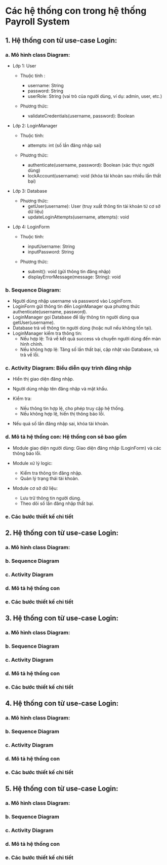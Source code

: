 # Các hệ thống con trong hệ thống Payroll System
## 1. Hệ thống con từ use-case Login:
### a. Mô hình class Diagram:
- Lớp 1: User
  + Thuộc tính :
    - username: String
    - password: String
    - userRole: String (vai trò của người dùng, ví dụ: admin, user, etc.)
   
  + Phương thức:
    - validateCredentials(username, password): Boolean
   
- Lớp 2: LoginManager
  + Thuộc tính:
    - attempts: int (số lần đăng nhập sai)
   
  + Phương thức:
    - authenticate(username, password): Boolean (xác thực người dùng)
    - lockAccount(username): void (khóa tài khoản sau nhiều lần thất bại)
   
- Lớp 3: Database
  + Phương thức:
    - getUser(username): User (truy xuất thông tin tài khoản từ cơ sở dữ liệu)
    - updateLoginAttempts(username, attempts): void
   
- Lớp 4: LoginForm
  + Thuộc tính:
    - inputUsername: String
    - inputPassword: String
   
  + Phương thức:
    - submit(): void (gửi thông tin đăng nhập)
    - displayErrorMessage(message: String): void
### b. Sequence Diagram:
- Người dùng nhập username và password vào LoginForm.
- LoginForm gửi thông tin đến LoginManager qua phương thức authenticate(username, password).
- LoginManager gọi Database để lấy thông tin người dùng qua getUser(username).
- Database trả về thông tin người dùng (hoặc null nếu không tồn tại).
- LoginManager kiểm tra thông tin:
  + Nếu hợp lệ: Trả về kết quả success và chuyển người dùng đến màn hình chính.
  + Nếu không hợp lệ: Tăng số lần thất bại, cập nhật vào Database, và trả về lỗi.
### c. Activity Diagram: Biểu diễn quy trình đăng nhập
- Hiển thị giao diện đăng nhập.
- Người dùng nhập tên đăng nhập và mật khẩu.
- Kiểm tra:
  + Nếu thông tin hợp lệ, cho phép truy cập hệ thống.
  + Nếu không hợp lệ, hiển thị thông báo lỗi.
 
- Nếu quá số lần đăng nhập sai, khóa tài khoản.
### d. Mô tả hệ thống con: Hệ thống con sẽ bao gồm
- Module giao diện người dùng: Giao diện đăng nhập (LoginForm) và các thông báo lỗi.
- Module xử lý logic:
  + Kiểm tra thông tin đăng nhập.
  + Quản lý trạng thái tài khoản.
 
- Module cơ sở dữ liệu:
  + Lưu trữ thông tin người dùng.
  + Theo dõi số lần đăng nhập thất bại.
### e. Các bước thiết kế chi tiết
## 2. Hệ thống con từ use-case Login:
### a. Mô hình class Diagram:
### b. Sequence Diagram
### c. Activity Diagram
### d. Mô tả hệ thống con
### e. Các bước thiết kế chi tiết
## 3. Hệ thống con từ use-case Login:
### a. Mô hình class Diagram:
### b. Sequence Diagram
### c. Activity Diagram
### d. Mô tả hệ thống con
### e. Các bước thiết kế chi tiết
## 4. Hệ thống con từ use-case Login:
### a. Mô hình class Diagram:
### b. Sequence Diagram
### c. Activity Diagram
### d. Mô tả hệ thống con
### e. Các bước thiết kế chi tiết
## 5. Hệ thống con từ use-case Login:
### a. Mô hình class Diagram:
### b. Sequence Diagram
### c. Activity Diagram
### d. Mô tả hệ thống con
### e. Các bước thiết kế chi tiết

